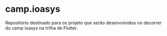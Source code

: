 # camp.ioasys
Repositório destinado para os projeto que serão desenvolvidos no decorrer do camp ioasys na trilha de Flutter.

